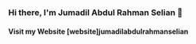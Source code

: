 ### Hi there, I'm Jumadil Abdul Rahman Selian 👋

#### Visit my Website [website]jumadilabdulrahmanselian
